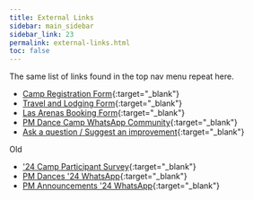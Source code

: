 ```yaml
---
title: External Links
sidebar: main_sidebar
sidebar_link: 23
permalink: external-links.html
toc: false
---
```


The same list of links found in the top nav menu repeat here.

* [Camp Registration Form](https://docs.google.com/forms/d/e/1FAIpQLSd7atXw_w0jHAdo7dKQ6EoaH-AElo11niRYHc6ptRTmutRB6Q/viewform){:target="_blank"}
* [Travel and Lodging Form](https://docs.google.com/forms/d/e/1FAIpQLSex7cyDs_Xf33rAxqU2S749xG_MB4lMQk3fPvF_p0JkkoKyTg/viewform){:target="_blank"}
* [Las Arenas Booking Form](https://docs.google.com/forms/d/e/1FAIpQLSct3SrTHl76pMYcZ5z9-eWdLCjCXzf4igqfVk689qA42YuyWA/viewform){:target="_blank"}
* [PM Dance Camp WhatsApp Community](https://chat.whatsapp.com/D7giUR3o5E1AKkqwy17Qga){:target="_blank"}
* [Ask a question / Suggest an improvement](https://docs.google.com/forms/d/e/1FAIpQLSeKsY-e9iy44578E1ijjs_g5Bwi1gZCuW439N1bOBlL76U5qg/viewform){:target="_blank"}

Old
* ['24 Camp Participant Survey](https://docs.google.com/forms/d/e/1FAIpQLSe85gujOlZmnkBI9uvmW-MyPlYOoVRPFQPYKoGMD5AZ_JLnjA/viewform){:target="_blank"}
* [PM Dances '24 WhatsApp](https://chat.whatsapp.com/HrixjosWA4fLMsCFL8Vnyg){:target="_blank"}
* [PM Announcements '24 WhatsApp]( https://chat.whatsapp.com/BDOMSleBDhu3a2uvrwGPjj){:target="_blank"}